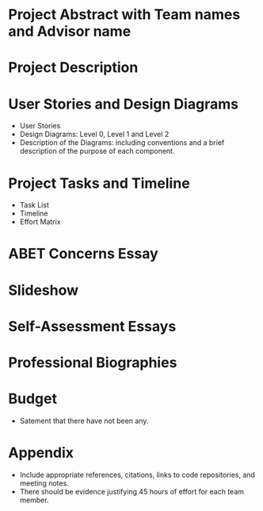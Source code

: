 # Project Abstract with Team names and Advisor name
# Project Description
# User Stories and Design Diagrams
* User Stories
* Design Diagrams: Level 0, Level 1 and Level 2 
* Description of the Diagrams: including conventions and a brief description of the purpose of each component.
# Project Tasks and Timeline
* Task List
* Timeline
* Effort Matrix
# ABET Concerns Essay
# Slideshow
# Self-Assessment Essays
# Professional Biographies
# Budget
* Satement that there have not been any.
# Appendix
* Include appropriate references, citations, links to code repositories, and meeting notes.
* There should be evidence justifying 45 hours of effort for each team member.

